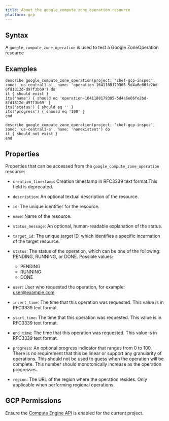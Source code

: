 ```yaml
---
title: About the google_compute_zone_operation resource
platform: gcp
---
```


## Syntax
A `google_compute_zone_operation` is used to test a Google ZoneOperation resource

## Examples
```
describe google_compute_zone_operation(project: 'chef-gcp-inspec', zone: 'us-central1-a', name: 'operation-1641188179305-5d4a6e66fe2bd-8fd1812d-d97f3b69') do
it { should exist }
its('name') { should eq 'operation-1641188179305-5d4a6e66fe2bd-8fd1812d-d97f3b69' }
its('status') { should eq '' }
its('progress') { should eq '100' }
end

describe google_compute_zone_operation(project: 'chef-gcp-inspec', zone: 'us-central1-a', name: 'nonexistent') do
it { should_not exist }
end
```

## Properties
Properties that can be accessed from the `google_compute_zone_operation` resource:


  * `creation_timestamp`: Creation timestamp in RFC3339 text format.This field is deprecated.

  * `description`: An optional textual description of the resource.

  * `id`: The unique identifier for the resource.

  * `name`: Name of the resource.

  * `status_message`: An optional, human-readable explanation of the status.

  * `target_id`: The unique target ID, which identifies a specific incarnation of the target resource.

  * `status`: The status of the operation, which can be one of the following: PENDING, RUNNING, or DONE.
  Possible values:
    * PENDING
    * RUNNING
    * DONE

  * `user`: User who requested the operation, for example: user@example.com.

  * `insert_time`: The time that this operation was requested. This value is in RFC3339 text format.

  * `start_time`: The time that this operation was requested. This value is in RFC3339 text format.

  * `end_time`: The time that this operation was requested. This value is in RFC3339 text format.

  * `progress`: An optional progress indicator that ranges from 0 to 100. There is no requirement that this be linear or support any granularity of operations. This should not be used to guess when the operation will be complete. This number should monotonically increase as the operation progresses.

  * `region`: The URL of the region where the operation resides. Only applicable when performing regional operations.


## GCP Permissions

Ensure the [Compute Engine API](https://console.cloud.google.com/apis/library/compute.googleapis.com/) is enabled for the current project.
